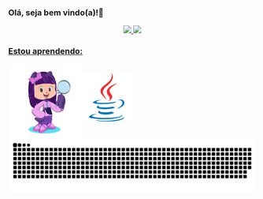 ### Olá, seja bem vindo(a)!👋
<div align="center">
  <a href="https://github.com/holandalarissa">
  <img height="150em" src="https://github-readme-stats.vercel.app/api?username=holandalarissa&show_icons=true&theme=shades-of-purple&include_all_commits=true&count_public=true"/>
  <img height="150em" src="https://github-readme-stats.vercel.app/api/top-langs/?username=holandalarissa&layout=compact&langs_count=7&theme=shades-of-purple"/>
</div>

### Estou aprendendo: 
 <img align="left" alt="octocat" height="150" width="150" src="https://github.com/larissie/larissie/blob/3def620b4db7351956d8f747b7ea1dbf834aab43/octocat-1664052916701.png">

<div style="display: inline_block"><br>
  <img align="center" alt="Java" height="100" width="100" src="https://raw.githubusercontent.com/devicons/devicon/master/icons/java/java-original.svg">
  

![Snake animation](https://github.com/holandalarissa/holandalarissa/blob/output/github-contribution-grid-snake.svg)
